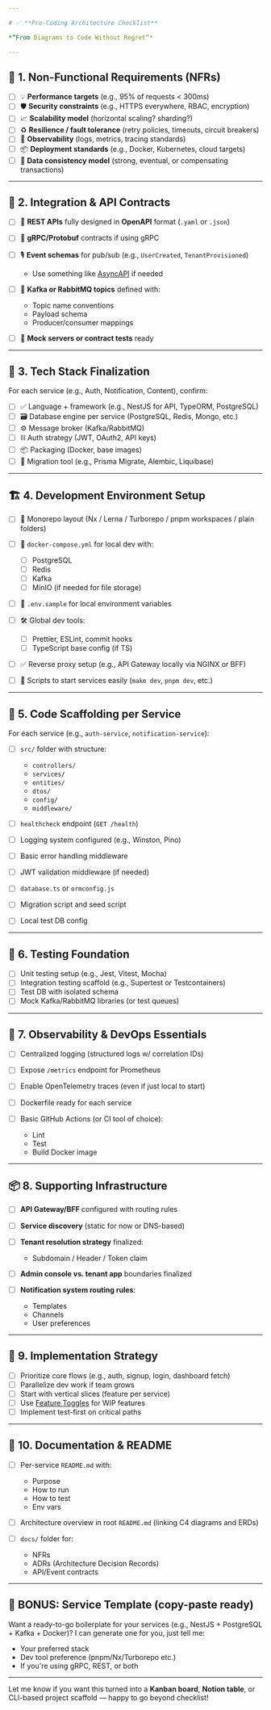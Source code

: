 ```yaml
---

# ✅ **Pre-Coding Architecture Checklist**

*“From Diagrams to Code Without Regret”*

---
```


## 🧭 1. **Non-Functional Requirements (NFRs)**

- [ ] 💡 **Performance targets** (e.g., 95% of requests < 300ms)
- [ ] 🛡 **Security constraints** (e.g., HTTPS everywhere, RBAC, encryption)
- [ ] 📈 **Scalability model** (horizontal scaling? sharding?)
- [ ] ♻️ **Resilience / fault tolerance** (retry policies, timeouts, circuit breakers)
- [ ] 🧯 **Observability** (logs, metrics, tracing standards)
- [ ] 📦 **Deployment standards** (e.g., Docker, Kubernetes, cloud targets)
- [ ] 🔁 **Data consistency model** (strong, eventual, or compensating transactions)

---

## 🧩 2. **Integration & API Contracts**

- [ ] 📘 **REST APIs** fully designed in **OpenAPI** format (`.yaml` or `.json`)
- [ ] 🧬 **gRPC/Protobuf** contracts if using gRPC
- [ ] 🎙 **Event schemas** for pub/sub (e.g., `UserCreated`, `TenantProvisioned`)

  - Use something like [AsyncAPI](https://www.asyncapi.com/) if needed

- [ ] 💬 **Kafka or RabbitMQ topics** defined with:

  - Topic name conventions
  - Payload schema
  - Producer/consumer mappings

- [ ] 🧪 **Mock servers or contract tests** ready

---

## 🧰 3. **Tech Stack Finalization**

For each service (e.g., Auth, Notification, Content), confirm:

- [ ] ✅ Language + framework (e.g., NestJS for API, TypeORM, PostgreSQL)
- [ ] 🗃 Database engine per service (PostgreSQL, Redis, Mongo, etc.)
- [ ] ⚙️ Message broker (Kafka/RabbitMQ)
- [ ] ⛓ Auth strategy (JWT, OAuth2, API keys)
- [ ] 📦 Packaging (Docker, base images)
- [ ] 📂 Migration tool (e.g., Prisma Migrate, Alembic, Liquibase)

---

## 🏗 4. **Development Environment Setup**

- [ ] 🧱 Monorepo layout (Nx / Lerna / Turborepo / pnpm workspaces / plain folders)
- [ ] 🐳 `docker-compose.yml` for local dev with:

  - [ ] PostgreSQL
  - [ ] Redis
  - [ ] Kafka
  - [ ] MinIO (if needed for file storage)

- [ ] 📄 `.env.sample` for local environment variables
- [ ] 🛠 Global dev tools:

  - [ ] Prettier, ESLint, commit hooks
  - [ ] TypeScript base config (if TS)

- [ ] ✅ Reverse proxy setup (e.g., API Gateway locally via NGINX or BFF)
- [ ] 🚀 Scripts to start services easily (`make dev`, `pnpm dev`, etc.)

---

## 🧱 5. **Code Scaffolding per Service**

For each service (e.g., `auth-service`, `notification-service`):

- [ ] `src/` folder with structure:

  - `controllers/`
  - `services/`
  - `entities/`
  - `dtos/`
  - `config/`
  - `middleware/`

- [ ] `healthcheck` endpoint (`GET /health`)
- [ ] Logging system configured (e.g., Winston, Pino)
- [ ] Basic error handling middleware
- [ ] JWT validation middleware (if needed)
- [ ] `database.ts` or `ormconfig.js`
- [ ] Migration script and seed script
- [ ] Local test DB config

---

## 🧪 6. **Testing Foundation**

- [ ] Unit testing setup (e.g., Jest, Vitest, Mocha)
- [ ] Integration testing scaffold (e.g., Supertest or Testcontainers)
- [ ] Test DB with isolated schema
- [ ] Mock Kafka/RabbitMQ libraries (or test queues)

---

## 🧠 7. **Observability & DevOps Essentials**

- [ ] Centralized logging (structured logs w/ correlation IDs)
- [ ] Expose `/metrics` endpoint for Prometheus
- [ ] Enable OpenTelemetry traces (even if just local to start)
- [ ] Dockerfile ready for each service
- [ ] Basic GitHub Actions (or CI tool of choice):

  - Lint
  - Test
  - Build Docker image

---

## 📦 8. **Supporting Infrastructure**

- [ ] **API Gateway/BFF** configured with routing rules
- [ ] **Service discovery** (static for now or DNS-based)
- [ ] **Tenant resolution strategy** finalized:

  - Subdomain / Header / Token claim

- [ ] **Admin console vs. tenant app** boundaries finalized
- [ ] **Notification system routing rules**:

  - Templates
  - Channels
  - User preferences

---

## 🎯 9. **Implementation Strategy**

- [ ] Prioritize core flows (e.g., auth, signup, login, dashboard fetch)
- [ ] Parallelize dev work if team grows
- [ ] Start with vertical slices (feature per service)
- [ ] Use [Feature Toggles](https://martinfowler.com/articles/feature-toggles.html) for WIP features
- [ ] Implement test-first on critical paths

---

## 🧾 10. **Documentation & README**

- [ ] Per-service `README.md` with:

  - Purpose
  - How to run
  - How to test
  - Env vars

- [ ] Architecture overview in root `README.md` (linking C4 diagrams and ERDs)
- [ ] `docs/` folder for:

  - NFRs
  - ADRs (Architecture Decision Records)
  - API/Event contracts

---

## 📘 BONUS: Service Template (copy-paste ready)

Want a ready-to-go boilerplate for your services (e.g., NestJS + PostgreSQL + Kafka + Docker)? I can generate one for you, just tell me:

- Your preferred stack
- Dev tool preference (pnpm/Nx/Turborepo etc.)
- If you're using gRPC, REST, or both

---

Let me know if you want this turned into a **Kanban board**, **Notion table**, or CLI-based project scaffold — happy to go beyond checklist!
